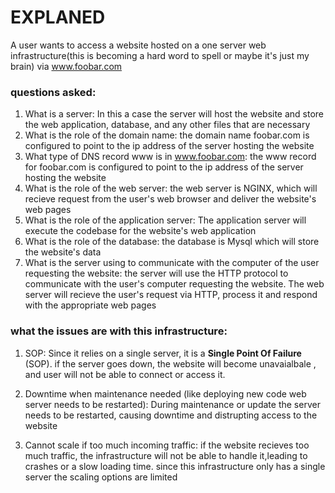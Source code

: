 # EXPLANED

A user wants to access a website hosted on a one server web infrastructure(this is becoming a hard word to spell or maybe it's just my brain) via www.foobar.com

### questions asked:
  1. What is a server:  In this a case the server will host the website and store the web application, database, and any other files that are necessary
  2. What is the role of the domain name: the domain name foobar.com is configured to point to the ip address of the server hosting the website
  3. What type of DNS record www is in www.foobar.com: the www record for foobar.com is configured to point to the ip address of the server hosting the website
  4. What is the role of the web server: the web server is NGINX, which will recieve request from the user's web browser and deliver the website's web pages 
  5. What is the role of the application server: The application server will execute the codebase for the website's web application
  6. What is the role of the database: the database is Mysql which will store the website's data
  7. What is the server using to communicate with the computer of the user requesting the website: the server will use the HTTP protocol to communicate with the user's computer requesting the website. The web server will recieve the user's request via HTTP, process it and respond with the appropriate web pages 


### what the issues are with this infrastructure:
   1. SOP: Since it relies on a single server, it is a **Single Point Of Failure** (SOP). if the server goes down, the website will become unavaialbale , and user will not be able to connect or access it.
 
2. Downtime when maintenance needed (like deploying new code web server needs to be restarted): During maintenance or update the server needs to be restarted, causing downtime and distrupting access to the website
3. Cannot scale if too much incoming traffic: if the website recieves too much traffic, the infrastructure will not be able to handle it,leading to crashes or a slow loading time. since this infrastructure only has a single server the scaling options are limited
